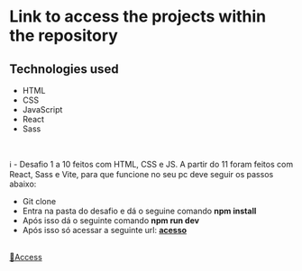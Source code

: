 # Link to access the projects within the repository

## Technologies used
- HTML
- CSS
- JavaScript
- React
- Sass

<br>

ℹ️ - Desafio 1 a 10 feitos com HTML, CSS e JS. A partir do 11 foram feitos com React, Sass e Vite, para que funcione no seu pc deve seguir os passos abaixo:

- Git clone
- Entra na pasta do desafio e dá o seguine comando <strong>npm install</strong>
- Após isso dá o seguinte comando <strong>npm run dev</strong>
- Após isso só acessar a seguinte url: <strong>[acesso](http://127.0.0.1:5173/)</strong>

<br>
<a href="https://pedrou103.github.io/Desafio-codelandia/">🔗Access</a>